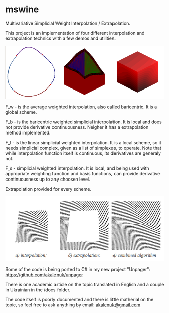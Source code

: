 mswine
=======

Multivariative Simplicial Weight Interpolation / Extrapolation.

This project is an implementation of four different interpolation and extrapolation technics with a few demos and utilities.

![Screenshot](/assets/screenshot.png "Screenshot")

F_w - is the average weighted interpolation, also called baricentric. It is a global scheme.

F_b - is the baricentric weighted simplicial interpolation. It is local and does not provide derivative continuousness. Neigher it has a extrapolation method implemented.

F_l - is the linear simplicial weighted interpolation. It is a local scheme, so it needs simplicial complex, given as a list of simplexes, to operate. Note that while interpolation function itself is continuous, its derivatives are generaly not.

F_s - simplicial weighted interpolation. It is local, and being used with appropriate weighting function and basis functions, can provide derivative continuousness up to any choosen level.

Extrapolation provided for every scheme.

![Extrapolation](/assets/figure_1.png "Extrapolation")

Some of the code is being ported to C# in my new project "Unpager": https://github.com/akalenuk/unpager

There is one academic article on the topic translated in English and a couple in Ukrainian in the /docs folder.

The code itself is poorly documented and there is little matherial on the topic, so feel free to ask anything by email: akalenuk@gmail.com 
